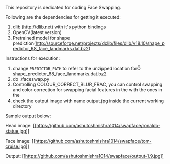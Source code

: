 This repository is dedicated for coding Face Swapping.

Following are the dependencies for getting it executed:
1. dlib (http://dlib.net) with it's python bindings
2. OpenCV(latest version)
3. Pretrained model for shape prediction(http://sourceforge.net/projects/dclib/files/dlib/v18.10/shape_predictor_68_face_landmarks.dat.bz2)

Instructions for execution:
1. change `PREDICTOR_PATH` to refer to the unzipped location forÖ shape_predictor_68_face_landmarks.dat.bz2
2. do ./faceswap.py <head image> <face image>
3. Controlling COLOUR_CORRECT_BLUR_FRAC, you can control swapping and color correction for swapping facial features in the <head image> with the ones in the <face image>
4. check the output image with name output.jpg inside the current working directory


Sample output below:

Head image:
[[https://github.com/ashutoshmishra1014/swapface/ronaldo-statue.jpg]]

Face image:
[[https://github.com/ashutoshmishra1014/swapface/tom-cruise.jpg]]

Output:
[[https://github.com/ashutoshmishra1014/swapface/output-1.9.jpg]]